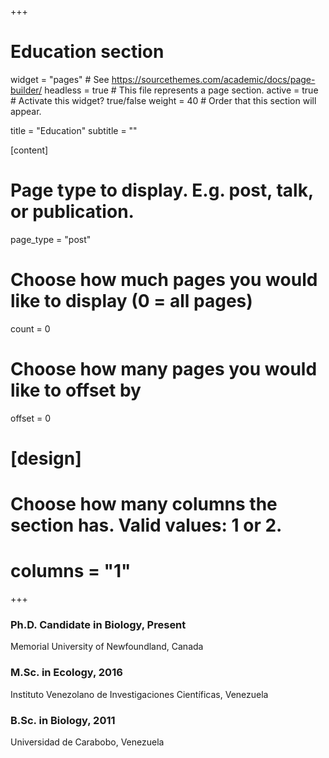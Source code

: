 +++
# Education section

widget = "pages"  # See https://sourcethemes.com/academic/docs/page-builder/
headless = true  # This file represents a page section.
active = true  # Activate this widget? true/false
weight = 40  # Order that this section will appear.

title = "Education"
subtitle = ""

[content]
# Page type to display. E.g. post, talk, or publication.
page_type = "post"

# Choose how much pages you would like to display (0 = all pages)
count = 0

# Choose how many pages you would like to offset by
offset = 0

# [design]
  # Choose how many columns the section has. Valid values: 1 or 2.
  #  columns = "1"

+++

  ### Ph.D. Candidate in Biology, Present
  Memorial University of Newfoundland, Canada
  
  ### M.Sc. in Ecology, 2016
  Instituto Venezolano de Investigaciones Científicas, Venezuela 
  
  ### B.Sc. in Biology, 2011
 Universidad de Carabobo, Venezuela
